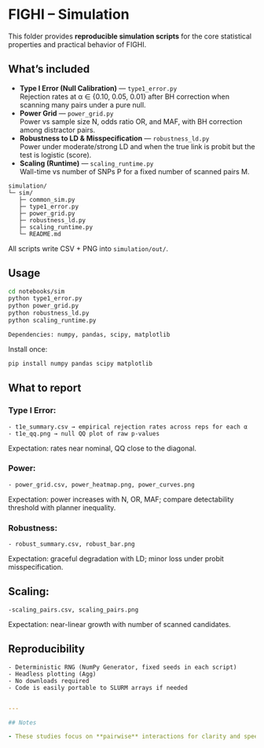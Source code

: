 # FIGHI – Simulation 

This folder provides **reproducible simulation scripts** for the core statistical properties and practical behavior of FIGHI.


## What’s included

- **Type I Error (Null Calibration)** — `type1_error.py`  
  Rejection rates at α ∈ {0.10, 0.05, 0.01} after BH correction when scanning many pairs under a pure null.
- **Power Grid** — `power_grid.py`  
  Power vs sample size N, odds ratio OR, and MAF, with BH correction among distractor pairs.
- **Robustness to LD & Misspecification** — `robustness_ld.py`  
  Power under moderate/strong LD and when the true link is probit but the test is logistic (score).
- **Scaling (Runtime)** — `scaling_runtime.py`  
  Wall-time vs number of SNPs P for a fixed number of scanned pairs M.

```text
simulation/
└─ sim/
   ├─ common_sim.py
   ├─ type1_error.py
   ├─ power_grid.py
   ├─ robustness_ld.py
   ├─ scaling_runtime.py
   └─ README.md
```

All scripts write CSV + PNG into `simulation/out/`.

## Usage

```bash
cd notebooks/sim
python type1_error.py
python power_grid.py
python robustness_ld.py
python scaling_runtime.py
```
```text
Dependencies: numpy, pandas, scipy, matplotlib
```

Install once:

```bash
pip install numpy pandas scipy matplotlib
```


## What to report

### Type I Error:
```text
- t1e_summary.csv → empirical rejection rates across reps for each α
- t1e_qq.png → null QQ plot of raw p-values
```
Expectation: rates near nominal, QQ close to the diagonal.


### Power:

```text
- power_grid.csv, power_heatmap.png, power_curves.png
```
Expectation: power increases with N, OR, MAF; compare detectability threshold with planner inequality.

### Robustness:

```text
- robust_summary.csv, robust_bar.png
```
Expectation: graceful degradation with LD; minor loss under probit misspecification.

## Scaling:

```text
-scaling_pairs.csv, scaling_pairs.png
```
Expectation: near-linear growth with number of scanned candidates.

## Reproducibility

```text
- Deterministic RNG (NumPy Generator, fixed seeds in each script)
- Headless plotting (Agg)
- No downloads required
- Code is easily portable to SLURM arrays if needed
```

```yaml

---

## Notes

- These studies focus on **pairwise** interactions for clarity and speed. You can extend to **triples** by introducing a small set of true triples and scanning a random subset of 3-way combinations (keeping M modest).
```

